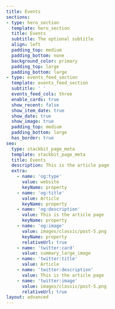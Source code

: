 ```yaml
---
title: Events
sections:
- type: hero_section
  template: hero_section
  title: Events
  subtitle: The optional subtitle
  align: left
  padding_top: medium
  padding_bottom: none
  background_color: primary
  padding_top: large
  padding_bottom: large
- type: events_feed_section
  template: events_feed_section
  subtitle: ' '
  events_feed_cols: three
  enable_cards: true
  show_recent: false
  show_item_date: true
  show_date: true
  show_image: true
  padding_top: medium
  padding_bottom: large
  has_border: true
seo:
  type: stackbit_page_meta
  template: stackbit_page_meta
  title: Events
  description: This is the article page
  extra:
    - name: 'og:type'
      value: website
      keyName: property
    - name: 'og:title'
      value: Article
      keyName: property
    - name: 'og:description'
      value: This is the article page
      keyName: property
    - name: 'og:image'
      value: images/classic/post-5.png
      keyName: property
      relativeUrl: true
    - name: 'twitter:card'
      value: summary_large_image
    - name: 'twitter:title'
      value: Article
    - name: 'twitter:description'
      value: This is the article page
    - name: 'twitter:image'
      value: images/classic/post-5.png
      relativeUrl: true
layout: advanced
---
```

